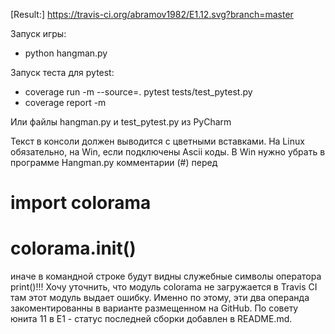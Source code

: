 [build]:  https://travis-ci.org/github/abramov1982/E1.12

[Result:] https://travis-ci.org/abramov1982/E1.12.svg?branch=master

  Запуск игры:
  - python hangman.py

  Запуск теста для pytest:
  - coverage run -m --source=. pytest tests/test_pytest.py
  - coverage report -m

Или файлы  hangman.py и test_pytest.py из PyCharm

Текст в консоли должен выводится с цветными вставками.
На Linux обязательно, на Win, если подключены Ascii коды.
В Win нужно убрать в программе Hangman.py
комментарии (#) перед
# import colorama
# colorama.init()
иначе в командной строке будут видны служебные символы оператора print()!!!
Хочу уточнить, что модуль colorama не загружается в Travis CI
там этот модуль выдает ошибку.
Именно по этому, эти два операнда закоментированны в варианте размещенном на GitHub.
По совету юнита 11 в E1 - статус последней сборки добавлен в README.md.
